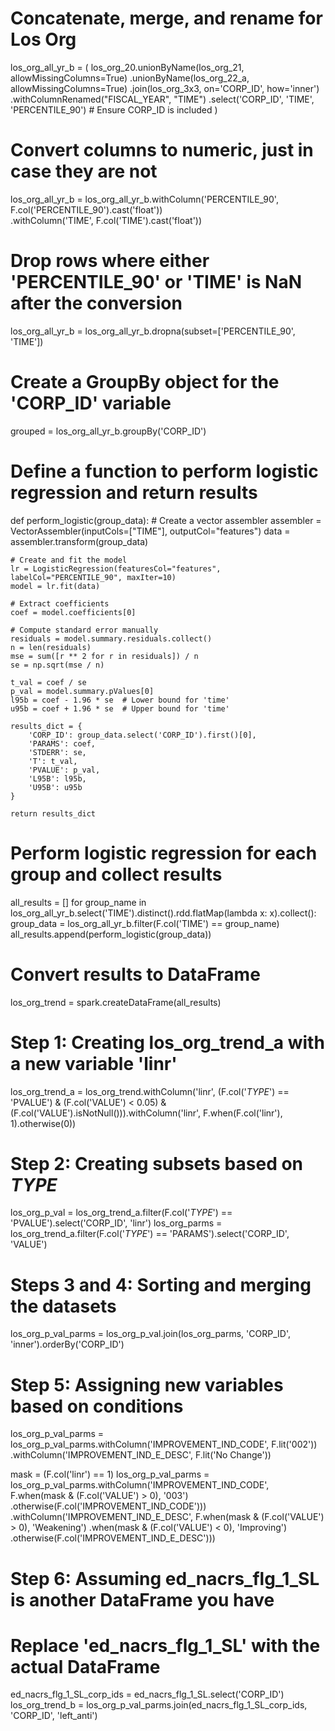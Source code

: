 # Concatenate, merge, and rename for Los Org
los_org_all_yr_b = (
    los_org_20.unionByName(los_org_21, allowMissingColumns=True)
               .unionByName(los_org_22_a, allowMissingColumns=True)
               .join(los_org_3x3, on='CORP_ID', how='inner')
               .withColumnRenamed("FISCAL_YEAR", "TIME")
               .select('CORP_ID', 'TIME', 'PERCENTILE_90')  # Ensure CORP_ID is included
)

# Convert columns to numeric, just in case they are not
los_org_all_yr_b = los_org_all_yr_b.withColumn('PERCENTILE_90', F.col('PERCENTILE_90').cast('float')) \
                                   .withColumn('TIME', F.col('TIME').cast('float'))

# Drop rows where either 'PERCENTILE_90' or 'TIME' is NaN after the conversion
los_org_all_yr_b = los_org_all_yr_b.dropna(subset=['PERCENTILE_90', 'TIME'])

# Create a GroupBy object for the 'CORP_ID' variable
grouped = los_org_all_yr_b.groupBy('CORP_ID')

# Define a function to perform logistic regression and return results
def perform_logistic(group_data):
    # Create a vector assembler
    assembler = VectorAssembler(inputCols=["TIME"], outputCol="features")
    data = assembler.transform(group_data)

    # Create and fit the model
    lr = LogisticRegression(featuresCol="features", labelCol="PERCENTILE_90", maxIter=10)
    model = lr.fit(data)

    # Extract coefficients
    coef = model.coefficients[0]
    
    # Compute standard error manually
    residuals = model.summary.residuals.collect()
    n = len(residuals)
    mse = sum([r ** 2 for r in residuals]) / n
    se = np.sqrt(mse / n)
    
    t_val = coef / se
    p_val = model.summary.pValues[0]
    l95b = coef - 1.96 * se  # Lower bound for 'time'
    u95b = coef + 1.96 * se  # Upper bound for 'time'

    results_dict = {
        'CORP_ID': group_data.select('CORP_ID').first()[0],
        'PARAMS': coef,
        'STDERR': se,
        'T': t_val,
        'PVALUE': p_val,
        'L95B': l95b,
        'U95B': u95b
    }

    return results_dict

# Perform logistic regression for each group and collect results
all_results = []
for group_name in los_org_all_yr_b.select('TIME').distinct().rdd.flatMap(lambda x: x).collect():
    group_data = los_org_all_yr_b.filter(F.col('TIME') == group_name)
    all_results.append(perform_logistic(group_data))

# Convert results to DataFrame
los_org_trend = spark.createDataFrame(all_results)

# Step 1: Creating los_org_trend_a with a new variable 'linr'
los_org_trend_a = los_org_trend.withColumn('linr', 
                                           (F.col('_TYPE_') == 'PVALUE') & 
                                           (F.col('VALUE') < 0.05) & 
                                           (F.col('VALUE').isNotNull())).withColumn('linr', F.when(F.col('linr'), 1).otherwise(0))

# Step 2: Creating subsets based on _TYPE_
los_org_p_val = los_org_trend_a.filter(F.col('_TYPE_') == 'PVALUE').select('CORP_ID', 'linr')
los_org_parms = los_org_trend_a.filter(F.col('_TYPE_') == 'PARAMS').select('CORP_ID', 'VALUE')

# Steps 3 and 4: Sorting and merging the datasets
los_org_p_val_parms = los_org_p_val.join(los_org_parms, 'CORP_ID', 'inner').orderBy('CORP_ID')

# Step 5: Assigning new variables based on conditions
los_org_p_val_parms = los_org_p_val_parms.withColumn('IMPROVEMENT_IND_CODE', F.lit('002')) \
                                         .withColumn('IMPROVEMENT_IND_E_DESC', F.lit('No Change'))

mask = (F.col('linr') == 1)
los_org_p_val_parms = los_org_p_val_parms.withColumn('IMPROVEMENT_IND_CODE', 
                                                     F.when(mask & (F.col('VALUE') > 0), '003')
                                                     .otherwise(F.col('IMPROVEMENT_IND_CODE'))) \
                                         .withColumn('IMPROVEMENT_IND_E_DESC', 
                                                     F.when(mask & (F.col('VALUE') > 0), 'Weakening')
                                                     .when(mask & (F.col('VALUE') < 0), 'Improving')
                                                     .otherwise(F.col('IMPROVEMENT_IND_E_DESC')))

# Step 6: Assuming ed_nacrs_flg_1_SL is another DataFrame you have
# Replace 'ed_nacrs_flg_1_SL' with the actual DataFrame
ed_nacrs_flg_1_SL_corp_ids = ed_nacrs_flg_1_SL.select('CORP_ID')
los_org_trend_b = los_org_p_val_parms.join(ed_nacrs_flg_1_SL_corp_ids, 'CORP_ID', 'left_anti')

